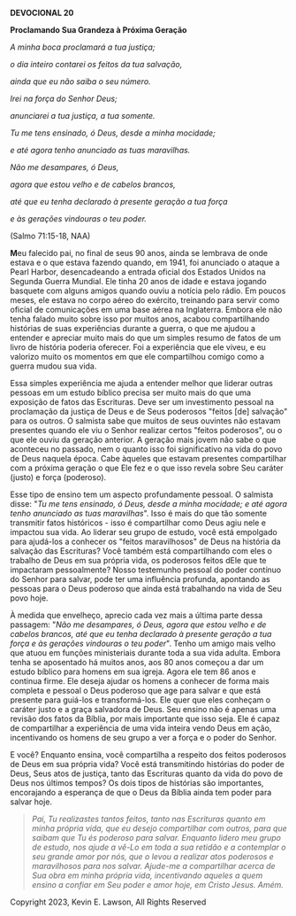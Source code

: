 **DEVOCIONAL 20**

**Proclamando Sua Grandeza à Próxima Geração**

*A minha boca proclamará a tua justiça;*

*o dia inteiro contarei os feitos da tua salvação,*

*ainda que eu não saiba o seu número.*

*Irei na força do Senhor Deus;*

*anunciarei a tua justiça, a tua somente.*

*Tu me tens ensinado, ó Deus, desde a minha mocidade;*

*e até agora tenho anunciado as tuas maravilhas.*

*Não me desampares, ó Deus,*

*agora que estou velho e de cabelos brancos,*

*até que eu tenha declarado à presente geração a tua força*

*e às gerações vindouras o teu poder.*

(Salmo 71:15-18, NAA)

**M**eu falecido pai, no final de seus 90 anos, ainda se lembrava de
onde estava e o que estava fazendo quando, em 1941, foi anunciado o
ataque a Pearl Harbor, desencadeando a entrada oficial dos Estados
Unidos na Segunda Guerra Mundial. Ele tinha 20 anos de idade e estava
jogando basquete com alguns amigos quando ouviu a notícia pelo rádio. Em
poucos meses, ele estava no corpo aéreo do exército, treinando para
servir como oficial de comunicações em uma base aérea na Inglaterra.
Embora ele não tenha falado muito sobre isso por muitos anos, acabou
compartilhando histórias de suas experiências durante a guerra, o que me
ajudou a entender e apreciar muito mais do que um simples resumo de
fatos de um livro de história poderia oferecer. Foi a experiência que
ele viveu, e eu valorizo muito os momentos em que ele compartilhou
comigo como a guerra mudou sua vida.

Essa simples experiência me ajuda a entender melhor que liderar outras
pessoas em um estudo bíblico precisa ser muito mais do que uma exposição
de fatos das Escrituras. Deve ser um investimento pessoal na proclamação
da justiça de Deus e de Seus poderosos "feitos \[de\] salvação" para os
outros. O salmista sabe que muitos de seus ouvintes não estavam
presentes quando ele viu o Senhor realizar certos "feitos poderosos", ou
o que ele ouviu da geração anterior. A geração mais jovem não sabe o que
aconteceu no passado, nem o quanto isso foi significativo na vida do
povo de Deus naquela época. Cabe àqueles que estavam presentes
compartilhar com a próxima geração o que Ele fez e o que isso revela
sobre Seu caráter (justo) e força (poderoso).

Esse tipo de ensino tem um aspecto profundamente pessoal. O salmista
disse: "*Tu me tens ensinado, ó Deus, desde a minha mocidade; e até
agora tenho anunciado as tuas maravilhas*". Isso é mais do que tão
somente transmitir fatos históricos - isso é compartilhar como Deus agiu
nele e impactou sua vida. Ao liderar seu grupo de estudo, você está
empolgado para ajudá-los a conhecer os "feitos maravilhosos" de Deus na
história da salvação das Escrituras? Você também está compartilhando com
eles o trabalho de Deus em sua própria vida, os poderosos feitos dEle
que te impactaram pessoalmente? Nosso testemunho pessoal do poder
contínuo do Senhor para salvar, pode ter uma influência profunda,
apontando as pessoas para o Deus poderoso que ainda está trabalhando na
vida de Seu povo hoje.

À medida que envelheço, aprecio cada vez mais a última parte dessa
passagem: "*Não me desampares, ó Deus, agora que estou velho e de
cabelos brancos, até que eu tenha declarado à presente geração a tua
força e às gerações vindouras o teu poder*". Tenho um amigo mais velho
que atuou em funções ministeriais durante toda a sua vida adulta. Embora
tenha se aposentado há muitos anos, aos 80 anos começou a dar um estudo
bíblico para homens em sua igreja. Agora ele tem 86 anos e continua
firme. Ele deseja ajudar os homens a conhecer de forma mais completa e
pessoal o Deus poderoso que age para salvar e que está presente para
guiá-los e transformá-los. Ele quer que eles conheçam o caráter justo e
a graça salvadora de Deus. Seu ensino não é apenas uma revisão dos fatos
da Bíblia, por mais importante que isso seja. Ele é capaz de
compartilhar a experiência de uma vida inteira vendo Deus em ação,
incentivando os homens de seu grupo a ver a força e o poder do Senhor.

E você? Enquanto ensina, você compartilha a respeito dos feitos
poderosos de Deus em sua própria vida? Você está transmitindo histórias
do poder de Deus, Seus atos de justiça, tanto das Escrituras quanto da
vida do povo de Deus nos últimos tempos? Os dois tipos de histórias são
importantes, encorajando a esperança de que o Deus da Bíblia ainda tem
poder para salvar hoje.

> *Pai, Tu realizastes tantos feitos, tanto nas Escrituras quanto em
> minha própria vida, que eu desejo compartilhar com outros, para que
> saibam que Tu és poderoso para salvar. Enquanto lidero meu grupo de
> estudo, nos ajude a vê-Lo em toda a sua retidão e a contemplar o seu
> grande amor por nós, que o levou a realizar atos poderosos e
> maravilhosos para nos salvar. Ajude-me a compartilhar acerca de Sua
> obra em minha própria vida, incentivando aqueles a quem ensino a
> confiar em Seu poder e amor hoje, em Cristo Jesus. Amém.*

Copyright 2023, Kevin E. Lawson, All Rights Reserved
